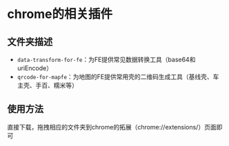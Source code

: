 # chrome的相关插件
## 文件夹描述
* `data-transform-for-fe`：为FE提供常见数据转换工具（base64和uriEncode）
* `qrcode-for-mapfe`：为地图的FE提供常用壳的二维码生成工具（基线壳、车主壳、手百、糯米等）

## 使用方法
直接下载，拖拽相应的文件夹到chrome的拓展（chrome://extensions/）页面即可
